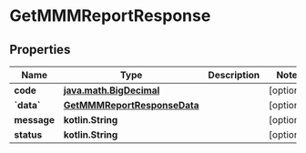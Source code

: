 
# GetMMMReportResponse

## Properties
| Name | Type | Description | Notes |
| ------------ | ------------- | ------------- | ------------- |
| **code** | [**java.math.BigDecimal**](java.math.BigDecimal.md) |  |  [optional] |
| **&#x60;data&#x60;** | [**GetMMMReportResponseData**](GetMMMReportResponseData.md) |  |  [optional] |
| **message** | **kotlin.String** |  |  [optional] |
| **status** | **kotlin.String** |  |  [optional] |



